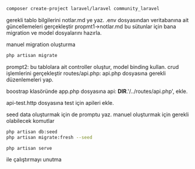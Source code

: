 ```bash
composer create-project laravel/laravel community_laravel
```

gerekli tablo bilgilerini notlar.md ye yaz.
.env dosyasından veritabanına ait güncellemeleri gerçekleştir
propmt1->notlar.md bu sütunlar için bana migration ve model dosyalarını hazırla.

manuel migration oluşturma
```bash
php artisan migrate
```

prompt2:  bu tablolara ait controller oluştur, model binding kullan. crud işlemlerini gerçekleştir
routes/api.php: api.php dosyasına gerekli düzenlemeleri yap.

boostrap klasöründe app.php dosyasına      api: __DIR__.'/../routes/api.php', ekle.

api-test.http dosyasına test için apileri ekle.

seed data oluşturmak için de promptu yaz.
manuel oluşturmak için gerekli olabilecek komutlar

```bash
php artisan db:seed
php artisan migrate:fresh --seed
```
```bash
php artisan serve 
```
ile çalıştırmayı unutma
